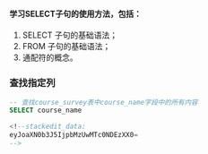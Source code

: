 #### 学习SELECT子句的使用方法，包括：

1. SELECT 子句的基础语法；
2. FROM 子句的基础语法；
3. 通配符的概念。

### 查找指定列
```sql
-- 查找course_survey表中course_name字段中的所有内容
SELECT course_name

<!--stackedit_data:
eyJoaXN0b3J5IjpbMzUwMTc0NDEzXX0=
-->